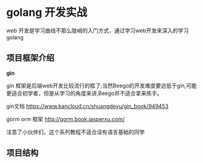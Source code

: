 # golang 开发实战
web 开发是学习曲线不那么陡峭的入门方式，通过学习web开发来深入的学习golang

## 项目框架介绍

**gin**

gin 框架是后端web开发比较流行的框了;当然Beego的开发难度要远低于gin,可能更适合初学者，但是从学习的角度来讲,Beego并不适合拿来练手。

gin文档 https://www.kancloud.cn/shuangdeyu/gin_book/949453

gorm orm 框架 http://gorm.book.jasperxu.com/

注意了小伙伴们，这个系列教程不适合没有语言基础的同学

## 项目结构
